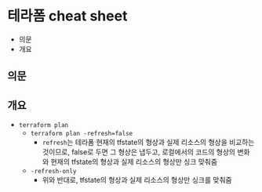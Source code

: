 # 테라폼 cheat sheet

- 의문
- 개요

## 의문

## 개요

- `terraform plan`
  - `terraform plan -refresh=false`
    - `refresh`는 테라폼 현재의 tfstate의 형상과 실제 리소스의 형상을 비교하는 것이므로, false로 두면 그 형상은 냅두고, 로컬에서의 코드의 형상의 변화와 현재의 tfstate의 형상과 실제 리소스의 형상만 싱크 맞춰줌
  - `-refresh-only`
    - 위와 반대로, tfstate의 형상과 실제 리소스의 형상만 싱크를 맞춰줌
